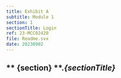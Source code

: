 ```yaml
---
title: Exhibit A
subtitle: Module 1
section: 1
sectionTitle: Login
ref: 23-MCC02420
file: Readme.svx
date: 20230902
---
```


** {section} **.*{sectionTitle}*
--
